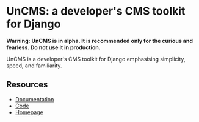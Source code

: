 # UnCMS: a developer's CMS toolkit for Django

**Warning: UnCMS is in alpha. It is recommended only for the curious and fearless. Do not use it in production.**

UnCMS is a developer's CMS toolkit for Django emphasising simplicity, speed, and familiarity.

## Resources

* [Documentation](https://lewiscollard.github.io/uncms/)
* [Code](http://github.com/lewiscollard/uncms)
* [Homepage](https://uncms.dev/)
